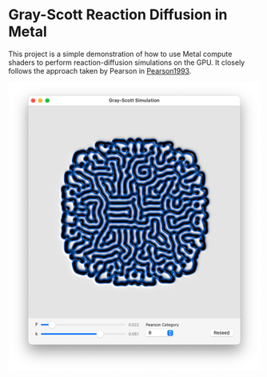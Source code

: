 # Gray-Scott Reaction Diffusion in Metal

This project is a simple demonstration of how to use Metal compute shaders to perform reaction-diffusion simulations on the GPU. It closely follows the approach taken by Pearson in [Pearson1993](https://www.science.org/doi/10.1126/science.261.5118.189).

![An illustration of one possible pattern produced by Gray-Scott reaction-diffusion](screenshots/1.png)

